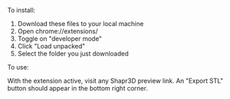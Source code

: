 To install:
1. Download these files to your local machine
2. Open chrome://extensions/
3. Toggle on "developer mode"
4. Click "Load unpacked"
5. Select the folder you just downloaded

To use:

With the extension active, visit any Shapr3D preview link. An "Export STL" button should appear in the bottom right corner.
